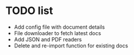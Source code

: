 # TODO list

- Add config file with document details
- File downloader to fetch latest docs
- Add JSON and PDF readers
- Delete and re-import function for existing docs
